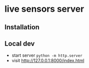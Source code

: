 # live sensors server

## Installation 

## Local dev
- start server ```python -m http.server```
- visit http://127.0.0.1:8000/index.html

